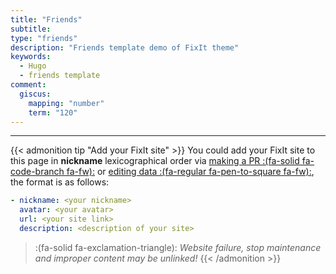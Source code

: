 ```yaml
---
title: "Friends"
subtitle:
type: "friends"
description: "Friends template demo of FixIt theme"
keywords:
  - Hugo
  - friends template
comment:
  giscus:
    mapping: "number"
    term: "120"
---
```


---

{{< admonition tip "Add your FixIt site" >}}
You could add your FixIt site to this page in **nickname** lexicographical order via [making a PR :(fa-solid fa-code-branch fa-fw):](https://github.com/hugo-fixit/docs/pulls) or [editing data :(fa-regular fa-pen-to-square fa-fw):](https://github.com/hugo-fixit/docs/edit/main/data/friends.yml), the format is as follows:

```yml
- nickname: <your nickname>
  avatar: <your avatar>
  url: <your site link>
  description: <description of your site>
```

> :(fa-solid fa-exclamation-triangle): _Website failure, stop maintenance and improper content may be unlinked!_
> {{< /admonition >}}
